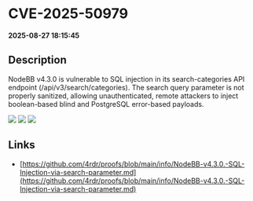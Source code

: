 # CVE-2025-50979

**2025-08-27 18:15:45**

## Description
NodeBB v4.3.0 is vulnerable to SQL injection in its search-categories API endpoint (/api/v3/search/categories). The search query parameter is not properly sanitized, allowing unauthenticated, remote attackers to inject boolean-based blind and PostgreSQL error-based payloads.

![](https://img.shields.io/static/v1?label=Score&message=8.6&color=red)
![](https://img.shields.io/static/v1?label=Severity&message=HIGH&color=red)
![](https://img.shields.io/static/v1?label=CWE&message=SQL&color=green)

## Links
- [https://github.com/4rdr/proofs/blob/main/info/NodeBB-v4.3.0.-SQL-Injection-via-search-parameter.md](https://github.com/4rdr/proofs/blob/main/info/NodeBB-v4.3.0.-SQL-Injection-via-search-parameter.md)
